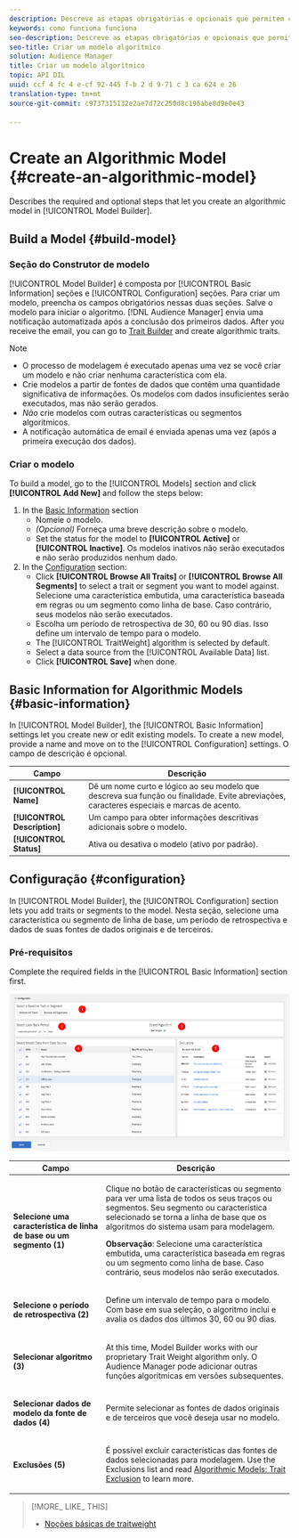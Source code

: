 ```yaml
---
description: Descreve as etapas obrigatórias e opcionais que permitem criar um modelo algorítmico no Criador de modelos.
keywords: como funciona funciona
seo-description: Descreve as etapas obrigatórias e opcionais que permitem criar um modelo algorítmico no Criador de modelos.
seo-title: Criar um modelo algorítmico
solution: Audience Manager
title: Criar um modelo algorítmico
topic: API DIL
uuid: ccf 4 fc 4 e-cf 92-445 f-b 2 d 9-71 c 3 ca 624 e 26
translation-type: tm+mt
source-git-commit: c9737315132e2ae7d72c250d8c196abe8d9e0e43

---
```



# Create an Algorithmic Model {#create-an-algorithmic-model}

Describes the required and optional steps that let you create an algorithmic model in [!UICONTROL Model Builder].

## Build a Model {#build-model}

<!-- t_model_build.xml -->

### Seção do Construtor de modelo

[!UICONTROL Model Builder] é composta por [!UICONTROL Basic Information] seções e [!UICONTROL Configuration] seções. Para criar um modelo, preencha os campos obrigatórios nessas duas seções. Salve o modelo para iniciar o algoritmo. [!DNL Audience Manager] envia uma notificação automatizada após a conclusão dos primeiros dados. After you receive the email, you can go to [Trait Builder](../../features/traits/about-trait-builder.md) and create algorithmic traits.

>[!NOTE]
>
>* O processo de modelagem é executado apenas uma vez se você criar um modelo e não criar nenhuma característica com ela.
>* Crie modelos a partir de fontes de dados que contêm uma quantidade significativa de informações. Os modelos com dados insuficientes serão executados, mas não serão gerados.
>* *Não* crie modelos com outras características ou segmentos algoritmicos.
>* A notificação automática de email é enviada apenas uma vez (após a primeira execução dos dados).


### Criar o modelo

To build a model, go to the [!UICONTROL Models] section and click **[!UICONTROL Add New]** and follow the steps below:

1. In the [Basic Information](../../features/algorithmic-models/create-model.md#basic-information) section
   * Nomeie o modelo.
   * *(Opcional)* Forneça uma breve descrição sobre o modelo.
   * Set the status for the model to **[!UICONTROL Active]** or **[!UICONTROL Inactive]**. Os modelos inativos não serão executados e não serão produzidos nenhum dado.
1. In the [Configuration](../../features/algorithmic-models/create-model.md#configuration) section:
   * Click **[!UICONTROL Browse All Traits]** or **[!UICONTROL Browse All Segments]** to select a trait or segment you want to model against. Selecione uma característica embutida, uma característica baseada em regras ou um segmento como linha de base. Caso contrário, seus modelos não serão executados.
   * Escolha um período de retrospectiva de 30, 60 ou 90 dias. Isso define um intervalo de tempo para o modelo.
   * The [!UICONTROL TraitWeight] algorithm is selected by default.
   * Select a data source from the [!UICONTROL Available Data] list.
   * Click **[!UICONTROL Save]** when done.

## Basic Information for Algorithmic Models {#basic-information}

<!-- r_model_basic.xml -->

In [!UICONTROL Model Builder], the [!UICONTROL Basic Information] settings let you create new or edit existing models. To create a new model, provide a name and move on to the [!UICONTROL Configuration] settings. O campo de descrição é opcional.

| Campo | Descrição |
|---|---|
| **[!UICONTROL Name]** | Dê um nome curto e lógico ao seu modelo que descreva sua função ou finalidade. Evite abreviações, caracteres especiais e marcas de acento. |
| **[!UICONTROL Description]** | Um campo para obter informações descritivas adicionais sobre o modelo. |
| **[!UICONTROL Status]** | Ativa ou desativa o modelo (ativo por padrão). |

## Configuração {#configuration}

In [!UICONTROL Model Builder], the [!UICONTROL Configuration] section lets you add traits or segments to the model. Nesta seção, selecione uma característica ou segmento de linha de base, um período de retrospectiva e dados de suas fontes de dados originais e de terceiros.

<!-- r_model_configuration.xml -->

### Pré-requisitos

Complete the required fields in the [!UICONTROL Basic Information] section first.

![](assets/lam_exclude_traits_numbered.png)

<table id="table_7A6BE5E5498D4776A30323B743954150"> 
 <thead> 
  <tr> 
   <th colname="col1" class="entry"> Campo </th> 
   <th colname="col2" class="entry"> Descrição </th> 
  </tr> 
 </thead>
 <tbody> 
  <tr> 
   <td colname="col1"> <p><b>Selecione uma característica de linha de base ou um segmento (1)</b> </p> </td> 
   <td colname="col2"> <p>Clique no botão de características ou segmento para ver uma lista de todos os seus traços ou segmentos. Seu segmento ou característica selecionado se torna a linha de base que os algoritmos do sistema usam para modelagem. </p> <p> <p><b>Observação</b>: Selecione uma característica embutida, uma característica baseada em regras ou um segmento como linha de base. Caso contrário, seus modelos não serão executados. </p> </p> </td> 
  </tr> 
  <tr> 
   <td colname="col1"> <p><b>Selecione o período de retrospectiva (2)</b> </p> </td> 
   <td colname="col2"> <p>Define um intervalo de tempo para o modelo. Com base em sua seleção, o algoritmo inclui e avalia os dados dos últimos 30, 60 ou 90 dias. </p> </td> 
  </tr> 
  <tr> 
   <td colname="col1"> <p><b>Selecionar algoritmo (3)</b> </p> </td> 
   <td colname="col2"> <p>At this time, Model Builder works with our proprietary <span class="keyword"> Trait Weight</span> algorithm only. <span class="keyword"> O Audience Manager</span> pode adicionar outras funções algorítmicas em versões subsequentes. </p> </td>
  </tr>
  <tr> 
   <td colname="col1"> <p><b>Selecionar dados de modelo da fonte de dados (4)</b> </p> </td> 
   <td colname="col2"> <p>Permite selecionar as fontes de dados originais e de terceiros que você deseja usar no modelo. </p> </td>
  </tr> 
  <tr> 
   <td colname="col1"> <p><b>Exclusões (5)</b> </p> </td> 
   <td colname="col2"> <p>É possível excluir características das fontes de dados selecionadas para modelagem. Use the <span class="wintitle"> Exclusions</span> list and read <a href="../../features/algorithmic-models/trait-exclusion-algo-models.md"> Algorithmic Models: Trait Exclusion</a> to learn more. </p> </td>
  </tr> 
 </tbody>
</table>

>[!MORE_ LIKE_ THIS]
>
>* [Noções básicas de traitweight](../../features/algorithmic-models/understanding-models.md#understanding-traitweight)

